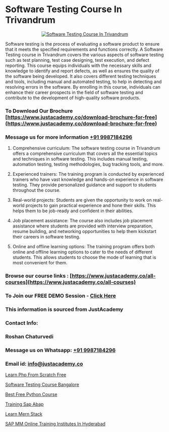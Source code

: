 # Software Testing Course In Trivandrum

<p align="center">
  <a href="https://justacademy.co/program-detail/software-testing">
    <img src="https://justacademy.co/storage2/program_images/1704700438.webp" alt="Software Testing Course In Trivandrum">
  </a>
</p>


Software testing is the process of evaluating a software product to ensure that it meets the specified requirements and functions correctly. A Software Testing course in Trivandrum covers the various aspects of software testing such as test planning, test case designing, test execution, and defect reporting. This course equips individuals with the necessary skills and knowledge to identify and report defects, as well as ensures the quality of the software being developed. It also covers different testing techniques and tools, including manual and automated testing, to help in detecting and resolving errors in the software. By enrolling in this course, individuals can enhance their career prospects in the field of software testing and contribute to the development of high-quality software products.
### To Download Our Brochure [https://www.justacademy.co/download-brochure-for-free](https://www.justacademy.co/download-brochure-for-free)
### Message us for more information [+91 9987184296](https://api.whatsapp.com/send?phone=919987184296)
1) Comprehensive curriculum: The software testing course in Trivandrum offers a comprehensive curriculum that covers all the essential topics and techniques in software testing. This includes manual testing, automation testing, testing methodologies, bug tracking tools, and more.

2) Experienced trainers: The training program is conducted by experienced trainers who have vast knowledge and hands-on experience in software testing. They provide personalized guidance and support to students throughout the course.

3) Real-world projects: Students are given the opportunity to work on real-world projects to gain practical experience and hone their skills. This helps them to be job-ready and confident in their abilities.

4) Job placement assistance: The course also includes job placement assistance where students are provided with interview preparation, resume building, and networking opportunities to help them kickstart their careers in software testing.

5) Online and offline learning options: The training program offers both online and offline learning options to cater to the needs of different students. This allows students to choose the mode of learning that is most convenient for them.

### Browse our course links : [https://www.justacademy.co/all-courses](https://www.justacademy.co/all-courses) 
### To Join our FREE DEMO Session - [Click Here](https://www.justacademy.co/register-for-course-demo)


### This information is sourced from JustAcademy
### Contact Info:
### Roshan Chaturvedi
### Message us on Whatsapp: [+91 9987184296](https://api.whatsapp.com/send?phone=919987184296)
### Email id: [info@justacademy.co](mailto:info@justacademy.co)
                
[Learn Php From Scratch Free](https://www.linkedin.com/pulse/learn-php-from-scratch-free-justacademy-delhi-yahjc?trackingId=4hPcRfwoYhOjFwMU3uFzBA%3D%3D&lipi=urn%3Ali%3Apage%3Ad_flagship3_company_admin%3BXd%2B4Zk9XQtOyhr1jBDUlIA%3D%3D)

[Software Testing Course Bangalore](https://www.linkedin.com/pulse/software-testing-course-bangalore-justacademy-pune-dgo9c?trackingId=MgpSvgHwh1gqt1pICjF1hA%3D%3D&lipi=urn%3Ali%3Apage%3Ad_flagship3_company_admin%3BURLYXo%2BCRPCij0ETJnelAQ%3D%3D)

[Best Free Python Course](https://medium.com/@surajvaishnav5015/best-free-python-course-aa035294d49f)

[Training Sap Abap](https://medium.com/@roneet705/training-sap-abap-dcbd1638388b)

[Learn Mern Stack](https://justacademyin.github.io/Articles/Learn-Mern-Stack)

[SAP MM Online Training Institutes In Hyderabad](https://justacademyin.github.io/Articles/SAP-MM-Online-Training-Institutes-In-Hyderabad)

